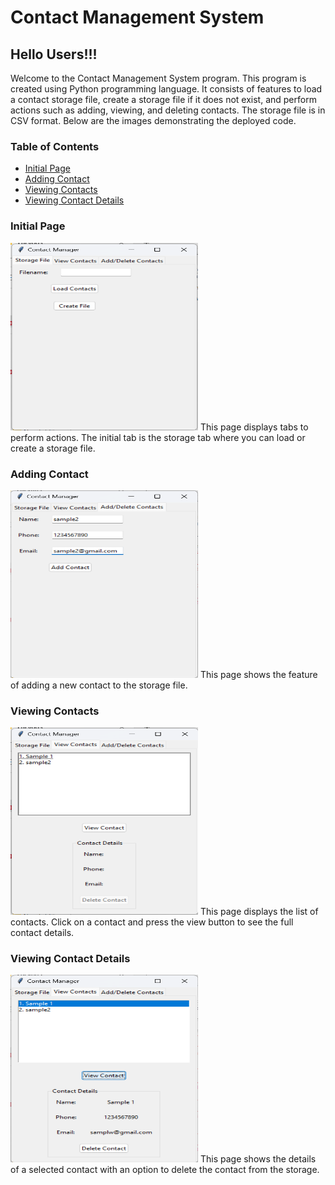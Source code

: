 # Contact Management System

## Hello Users!!!

Welcome to the Contact Management System program. This program is created using Python programming language. It consists of features to load a contact storage file, create a storage file if it does not exist, and perform actions such as adding, viewing, and deleting contacts. The storage file is in CSV format. Below are the images demonstrating the deployed code.

### Table of Contents
- [Initial Page](#initial-page)
- [Adding Contact](#adding-contact)
- [Viewing Contacts](#viewing-contacts)
- [Viewing Contact Details](#viewing-contact-details)

### Initial Page
<img src="P_in.png" alt="Initial page" width="300" height="300" id="initial-page">
This page displays tabs to perform actions. The initial tab is the storage tab where you can load or create a storage file.

### Adding Contact
<img src="P_add.png" alt="Adding contact" width="300" height="300" id="adding-contact">
This page shows the feature of adding a new contact to the storage file.

### Viewing Contacts
<img src="P_v1.png" alt="Viewing contacts" width="300" height="300" id="viewing-contacts">
This page displays the list of contacts. Click on a contact and press the view button to see the full contact details.

### Viewing Contact Details
<img src="P_v2.png" alt="Viewing contact details" width="300" height="300" id="viewing-contact-details">
This page shows the details of a selected contact with an option to delete the contact from the storage.
